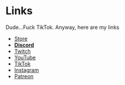 # Links
Dude...Fuck TikTok. Anyway, here are my links

- [Store](https://www.tindie.com/products/justcallmekoko/3d-printed-night-vision-goggles-assembled/)
- **[Discord](https://discord.com/servers/willstunforfood-776211399918878760)**
- [Twitch](https://twitch.tv/willstunforfood)
- [YouTube](https://www.youtube.com/justcallmekoko)
- [TikTok](https://www.tiktok.com/@just.call.me.koko)
- [Instagram](https://www.instagram.com/just.call.me.koko/)
- [Patreon](https://www.patreon.com/justcallmekoko)
